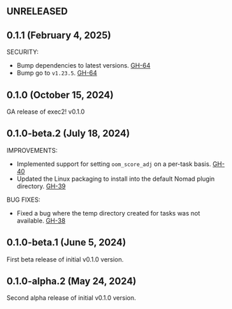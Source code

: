 ## UNRELEASED

## 0.1.1 (February 4, 2025)

SECURITY:

* Bump dependencies to latest versions. [GH-64](https://github.com/hashicorp/nomad-driver-exec2/pull/64)
* Bump go to `v1.23.5`. [GH-64](https://github.com/hashicorp/nomad-driver-exec2/pull/65)

## 0.1.0 (October 15, 2024)

GA release of exec2! v0.1.0

## 0.1.0-beta.2 (July 18, 2024)

IMPROVEMENTS:

* Implemented support for setting `oom_score_adj` on a per-task basis. [GH-40](https://github.com/hashicorp/nomad-driver-exec2/pull/40)
* Updated the Linux packaging to install into the default Nomad plugin directory. [GH-39](https://github.com/hashicorp/nomad-driver-exec2/pull/39)

BUG FIXES:

* Fixed a bug where the temp directory created for tasks was not available. [GH-38](https://github.com/hashicorp/nomad-driver-exec2/pull/38)

## 0.1.0-beta.1 (June 5, 2024)

First beta release of initial v0.1.0 version.

## 0.1.0-alpha.2 (May 24, 2024)

Second alpha release of initial v0.1.0 version.
